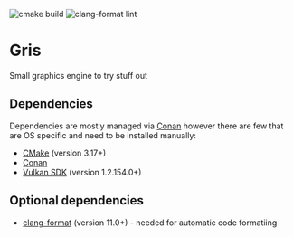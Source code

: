 ![cmake build](https://github.com/BartSiwek/Gris/workflows/cmake%20build/badge.svg?branch=master)
![clang-format lint](https://github.com/BartSiwek/Gris/workflows/clang-format%20lint/badge.svg?branch=master)

# Gris
Small graphics engine to try stuff out

## Dependencies
Dependencies are mostly managed via [Conan](https://conan.io/) however there are few that are OS specific and need to be installed manually:
* [CMake](https://cmake.org/) (version 3.17+)
* [Conan](https://conan.io/)
* [Vulkan SDK](https://www.lunarg.com/vulkan-sdk/) (version 1.2.154.0+)

## Optional dependencies
* [clang-format](https://clang.llvm.org/docs/ClangFormat.html) (version 11.0+) - needed for automatic code formatiing
